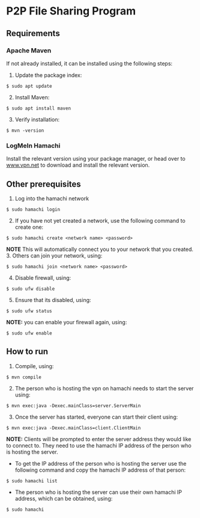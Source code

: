 # P2P File Sharing Program
## Requirements
### Apache Maven

If not already installed, it can be installed using the following steps:
1. Update the package index:
```
$ sudo apt update
```
2. Install Maven:
```
$ sudo apt install maven
```
3. Verify installation:
```
$ mvn -version
```
### LogMeIn Hamachi
Install the relevant version using your package manager, or head over to www.vpn.net to download and install the relevant version.

## Other prerequisites
1. Log into the hamachi network
```
$ sudo hamachi login
```
2. If you have not yet created a network, use the following command to create one:
```
$ sudo hamachi create <network name> <password>
```
**NOTE** This will automatically connect you to your network that you created.
3. Others can join your network, using:
```
$ sudo hamachi join <network name> <password>
```
4. Disable firewall, using:
```
$ sudo ufw disable
```
5. Ensure that its disabled, using:
```
$ sudo ufw status
```
**NOTE:** you can enable your firewall again, using:
```
$ sudo ufw enable
```

## How to run
1. Compile, using:
```
$ mvn compile
```
2. The person who is hosting the vpn on hamachi needs to start the server using:
```
$ mvn exec:java -Dexec.mainClass=server.ServerMain
```
3. Once the server has started, everyone can start their client using:
```
$ mvn exec:java -Dexec.mainClass=client.ClientMain
```
**NOTE:** Clients will be prompted to enter the server address they would like to connect to. They need to use the 
hamachi IP address of the person who is hosting the server. 
* To get the IP address of the person who is hosting the server use the following command and copy the hamachi IP 
address of that person:
```
$ sudo hamachi list
```
* The person who is hosting the server can use their own hamachi IP address, which can be obtained, using:
```
$ sudo hamachi
```
